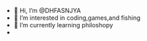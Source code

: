 - 👋 Hi, I’m @DHFASNJYA
- 👀 I’m interested in coding,games,and fishing
- 🌱 I’m currently learning philoshopy
- 

<!---
DHFASNJYA/DHFASNJYA is a ✨ special ✨ repository because its `README.md` (this file) appears on your GitHub profile.
You can click the Preview link to take a look at your changes.
--->
